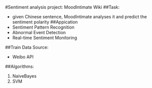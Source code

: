 #Sentiment analysis project: MoodIntimate Wiki
##Task:
* given Chinese sentence, MoodIntimate analyses it and predict the sentiment polarity
##Appication
* Sentiment Pattern Recognition
*  Abnormal Event Detection
* Real-time Sentiment Monitoring

##Train Data Source:
* Weibo API
        

##Algorithms:
1. NaiveBayes
2. SVM
